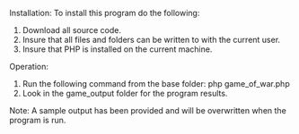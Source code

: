 Installation:
To install this program do the following:
1. Download all source code.
2. Insure that all files and folders can be written to with the current user.
3. Insure that PHP is installed on the current machine.

Operation:
1. Run the following command from the base folder: php game_of_war.php
2. Look in the game_output folder for the program results.

Note: A sample output has been provided and will be overwritten when the program is run.
